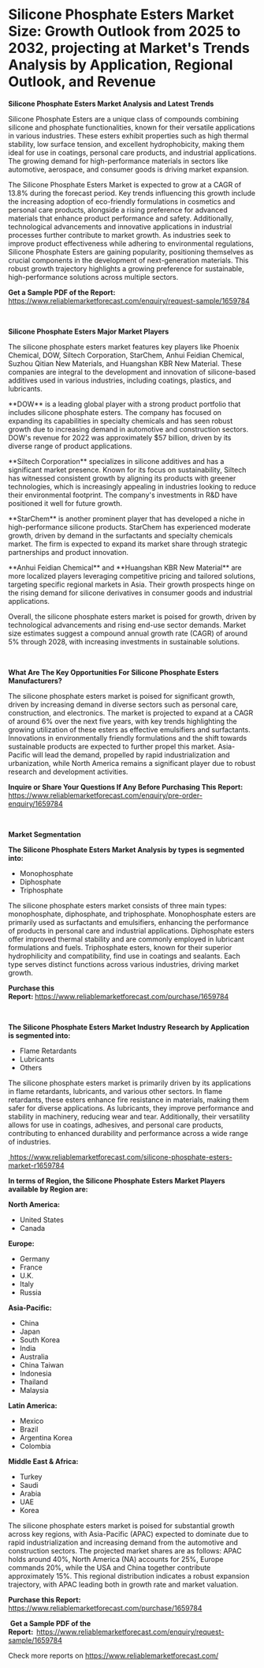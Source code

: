 <p><h1>Silicone Phosphate Esters Market Size: Growth Outlook from 2025 to 2032, projecting at Market's Trends Analysis by Application, Regional Outlook, and Revenue</h1></p><p><strong>Silicone Phosphate Esters Market Analysis and Latest Trends</strong></p>
<p><p>Silicone Phosphate Esters are a unique class of compounds combining silicone and phosphate functionalities, known for their versatile applications in various industries. These esters exhibit properties such as high thermal stability, low surface tension, and excellent hydrophobicity, making them ideal for use in coatings, personal care products, and industrial applications. The growing demand for high-performance materials in sectors like automotive, aerospace, and consumer goods is driving market expansion.</p><p>The Silicone Phosphate Esters Market is expected to grow at a CAGR of 13.8% during the forecast period. Key trends influencing this growth include the increasing adoption of eco-friendly formulations in cosmetics and personal care products, alongside a rising preference for advanced materials that enhance product performance and safety. Additionally, technological advancements and innovative applications in industrial processes further contribute to market growth. As industries seek to improve product effectiveness while adhering to environmental regulations, Silicone Phosphate Esters are gaining popularity, positioning themselves as crucial components in the development of next-generation materials. This robust growth trajectory highlights a growing preference for sustainable, high-performance solutions across multiple sectors.</p></p>
<p><strong>Get a Sample PDF of the Report:&nbsp;</strong> <a href="https://www.reliablemarketforecast.com/enquiry/request-sample/1659784?utm_campaign=1835&utm_medium=2&utm_source=Github&utm_content=ia&utm_term=23032025&utm_id=silicone-phosphate-esters">https://www.reliablemarketforecast.com/enquiry/request-sample/1659784</a></p>
<p>&nbsp;</p>
<p><strong>Silicone Phosphate Esters Major Market Players</strong></p>
<p><p>The silicone phosphate esters market features key players like Phoenix Chemical, DOW, Siltech Corporation, StarChem, Anhui Feidian Chemical, Suzhou Qitian New Materials, and Huangshan KBR New Material. These companies are integral to the development and innovation of silicone-based additives used in various industries, including coatings, plastics, and lubricants.</p><p>**DOW** is a leading global player with a strong product portfolio that includes silicone phosphate esters. The company has focused on expanding its capabilities in specialty chemicals and has seen robust growth due to increasing demand in automotive and construction sectors. DOW's revenue for 2022 was approximately $57 billion, driven by its diverse range of product applications.</p><p>**Siltech Corporation** specializes in silicone additives and has a significant market presence. Known for its focus on sustainability, Siltech has witnessed consistent growth by aligning its products with greener technologies, which is increasingly appealing in industries looking to reduce their environmental footprint. The company's investments in R&D have positioned it well for future growth.</p><p>**StarChem** is another prominent player that has developed a niche in high-performance silicone products. StarChem has experienced moderate growth, driven by demand in the surfactants and specialty chemicals market. The firm is expected to expand its market share through strategic partnerships and product innovation.</p><p>**Anhui Feidian Chemical** and **Huangshan KBR New Material** are more localized players leveraging competitive pricing and tailored solutions, targeting specific regional markets in Asia. Their growth prospects hinge on the rising demand for silicone derivatives in consumer goods and industrial applications.</p><p>Overall, the silicone phosphate esters market is poised for growth, driven by technological advancements and rising end-use sector demands. Market size estimates suggest a compound annual growth rate (CAGR) of around 5% through 2028, with increasing investments in sustainable solutions.</p></p>
<p>&nbsp;</p>
<p><strong>What Are The Key Opportunities For Silicone Phosphate Esters Manufacturers?</strong></p>
<p><p>The silicone phosphate esters market is poised for significant growth, driven by increasing demand in diverse sectors such as personal care, construction, and electronics. The market is projected to expand at a CAGR of around 6% over the next five years, with key trends highlighting the growing utilization of these esters as effective emulsifiers and surfactants. Innovations in environmentally friendly formulations and the shift towards sustainable products are expected to further propel this market. Asia-Pacific will lead the demand, propelled by rapid industrialization and urbanization, while North America remains a significant player due to robust research and development activities.</p></p>
<p><strong>Inquire or Share Your Questions If Any Before Purchasing This Report:</strong> <a href="https://www.reliablemarketforecast.com/enquiry/pre-order-enquiry/1659784?utm_campaign=1835&utm_medium=2&utm_source=Github&utm_content=ia&utm_term=23032025&utm_id=silicone-phosphate-esters">https://www.reliablemarketforecast.com/enquiry/pre-order-enquiry/1659784</a></p>
<p>&nbsp;</p>
<p><strong>Market Segmentation</strong></p>
<p><strong>The Silicone Phosphate Esters Market Analysis by types is segmented into:</strong></p>
<p><ul><li>Monophosphate</li><li>Diphosphate</li><li>Triphosphate</li></ul></p>
<p><p>The silicone phosphate esters market consists of three main types: monophosphate, diphosphate, and triphosphate. Monophosphate esters are primarily used as surfactants and emulsifiers, enhancing the performance of products in personal care and industrial applications. Diphosphate esters offer improved thermal stability and are commonly employed in lubricant formulations and fuels. Triphosphate esters, known for their superior hydrophilicity and compatibility, find use in coatings and sealants. Each type serves distinct functions across various industries, driving market growth.</p></p>
<p><strong>Purchase this Report:&nbsp;</strong><a href="https://www.reliablemarketforecast.com/purchase/1659784?utm_campaign=1835&utm_medium=2&utm_source=Github&utm_content=ia&utm_term=23032025&utm_id=silicone-phosphate-esters">https://www.reliablemarketforecast.com/purchase/1659784</a></p>
<p>&nbsp;</p>
<p><strong>The Silicone Phosphate Esters Market Industry Research by Application is segmented into:</strong></p>
<p><ul><li>Flame Retardants</li><li>Lubricants</li><li>Others</li></ul></p>
<p><p>The silicone phosphate esters market is primarily driven by its applications in flame retardants, lubricants, and various other sectors. In flame retardants, these esters enhance fire resistance in materials, making them safer for diverse applications. As lubricants, they improve performance and stability in machinery, reducing wear and tear. Additionally, their versatility allows for use in coatings, adhesives, and personal care products, contributing to enhanced durability and performance across a wide range of industries.</p></p>
<p><a href="https://www.reliablemarketforecast.com/silicone-phosphate-esters-market-r1659784?utm_campaign=1835&utm_medium=2&utm_source=Github&utm_content=ia&utm_term=23032025&utm_id=silicone-phosphate-esters">&nbsp;https://www.reliablemarketforecast.com/silicone-phosphate-esters-market-r1659784</a></p>
<p><strong>In terms of Region, the Silicone Phosphate Esters Market Players available by Region are:</strong></p>
<p>
    <p> <strong> North America: </strong>
        <ul>
            <li>United States</li>
            <li>Canada</li>
        </ul>
        </p> 
    <p> <strong> Europe: </strong>
        <ul>
            <li>Germany</li>
            <li>France</li>
            <li>U.K.</li>
            <li>Italy</li>
            <li>Russia</li>
        </ul>
        </p> 
    <p> <strong> Asia-Pacific: </strong>
        <ul>
            <li>China</li>
            <li>Japan</li>
            <li>South Korea</li>
            <li>India</li>
            <li>Australia</li>
            <li>China Taiwan</li>
            <li>Indonesia</li>
            <li>Thailand</li>
            <li>Malaysia</li>
        </ul>
        </p> 
    <p> <strong> Latin America: </strong>
        <ul>
            <li>Mexico</li>
            <li>Brazil</li>
            <li>Argentina Korea</li>
            <li>Colombia</li>
        </ul>
        </p> 
    <p> <strong> Middle East & Africa: </strong>
        <ul>
            <li>Turkey</li>
            <li>Saudi</li>
            <li>Arabia</li>
            <li>UAE</li>
            <li>Korea</li>
        </ul>
    </p>
    </p>
<p><p>The silicone phosphate esters market is poised for substantial growth across key regions, with Asia-Pacific (APAC) expected to dominate due to rapid industrialization and increasing demand from the automotive and construction sectors. The projected market shares are as follows: APAC holds around 40%, North America (NA) accounts for 25%, Europe commands 20%, while the USA and China together contribute approximately 15%. This regional distribution indicates a robust expansion trajectory, with APAC leading both in growth rate and market valuation.</p></p>
<p><strong>Purchase this Report: </strong><a href="https://www.reliablemarketforecast.com/purchase/1659784?utm_campaign=1835&utm_medium=2&utm_source=Github&utm_content=ia&utm_term=23032025&utm_id=silicone-phosphate-esters">https://www.reliablemarketforecast.com/purchase/1659784</a></p>
<p>&nbsp;<strong>Get a Sample PDF of the Report:&nbsp;&nbsp;</strong><a href="https://www.reliablemarketforecast.com/enquiry/request-sample/1659784?utm_campaign=1835&utm_medium=2&utm_source=Github&utm_content=ia&utm_term=23032025&utm_id=silicone-phosphate-esters">https://www.reliablemarketforecast.com/enquiry/request-sample/1659784</a></p>
<p><strong></strong></p>
<p>Check more reports on <a href="https://www.reliablemarketforecast.com/?utm_campaign=1835&utm_medium=2&utm_source=Github&utm_content=ia&utm_term=23032025&utm_id=silicone-phosphate-esters">https://www.reliablemarketforecast.com/</a></p>
